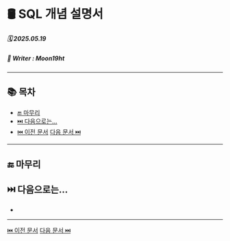 # 🛢️ SQL 개념 설명서

##### 🗓️ 2025.05.19
##### 📝 Writer : Moon19ht

---

## 📚 목차

- [🔚 마무리](#-마무리)
- [⏭️ 다음으로는...](#️-다음으로는)
- [⏮️ 이전 문서](./0516%20SQL정리.md) [다음 문서 ⏭️](./0520%20SQL정리.md)

---

## 🔚 마무리



## ⏭️ 다음으로는...
- 

---

[⏮️ 이전 문서](./0516%20SQL정리.md) [다음 문서 ⏭️](./0520%20SQL정리.md)